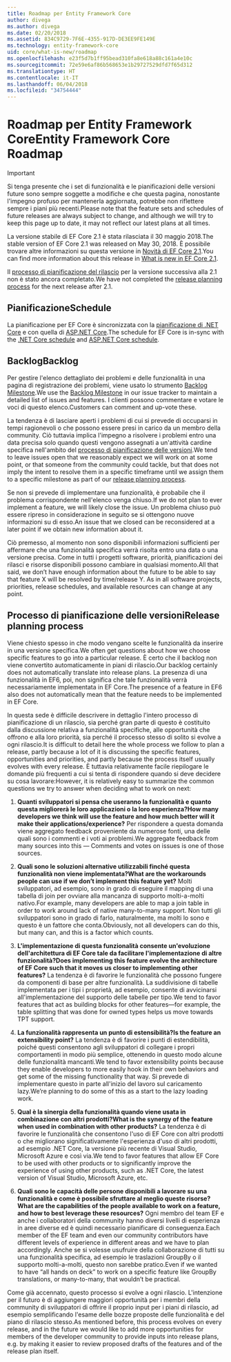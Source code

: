 ```yaml
---
title: Roadmap per Entity Framework Core
author: divega
ms.author: divega
ms.date: 02/20/2018
ms.assetid: 834C9729-7F6E-4355-917D-DE3EE9FE149E
ms.technology: entity-framework-core
uid: core/what-is-new/roadmap
ms.openlocfilehash: e23f5d7b1ff95bead310fa8e618a88c161a4e10c
ms.sourcegitcommit: 72e59e6af86b568653e1b29727529dfd7f65d312
ms.translationtype: HT
ms.contentlocale: it-IT
ms.lasthandoff: 06/04/2018
ms.locfileid: "34754444"
---
```

# <a name="entity-framework-core-roadmap"></a><span data-ttu-id="349b6-102">Roadmap per Entity Framework Core</span><span class="sxs-lookup"><span data-stu-id="349b6-102">Entity Framework Core Roadmap</span></span>

> [!IMPORTANT]
> <span data-ttu-id="349b6-103">Si tenga presente che i set di funzionalità e le pianificazioni delle versioni future sono sempre soggette a modifiche e che questa pagina, nonostante l'impegno profuso per mantenerla aggiornata, potrebbe non riflettere sempre i piani più recenti.</span><span class="sxs-lookup"><span data-stu-id="349b6-103">Please note that the feature sets and schedules of future releases are always subject to change, and although we will try to keep this page up to date, it may not reflect our latest plans at all times.</span></span>

<span data-ttu-id="349b6-104">La versione stabile di EF Core 2.1 è stata rilasciata il 30 maggio 2018.</span><span class="sxs-lookup"><span data-stu-id="349b6-104">The stable version of EF Core 2.1 was released on May 30, 2018.</span></span> <span data-ttu-id="349b6-105">È possibile trovare altre informazioni su questa versione in [Novità di EF Core 2.1](xref:core/what-is-new/ef-core-2.1).</span><span class="sxs-lookup"><span data-stu-id="349b6-105">You can find more information about this release in [What is new in EF Core 2.1](xref:core/what-is-new/ef-core-2.1).</span></span>

<span data-ttu-id="349b6-106">Il [processo di pianificazione del rilascio](#release-planning-process) per la versione successiva alla 2.1 non è stato ancora completato.</span><span class="sxs-lookup"><span data-stu-id="349b6-106">We have not completed the [release planning process](#release-planning-process) for the next release after 2.1.</span></span>

## <a name="schedule"></a><span data-ttu-id="349b6-107">Pianificazione</span><span class="sxs-lookup"><span data-stu-id="349b6-107">Schedule</span></span>

<span data-ttu-id="349b6-108">La pianificazione per EF Core è sincronizzata con la [pianificazione di .NET Core](https://github.com/dotnet/core/blob/master/roadmap.md) e con quella di [ASP.NET Core](https://github.com/aspnet/Home/wiki/Roadmap).</span><span class="sxs-lookup"><span data-stu-id="349b6-108">The schedule for EF Core is in-sync with the [.NET Core schedule](https://github.com/dotnet/core/blob/master/roadmap.md) and [ASP.NET Core schedule](https://github.com/aspnet/Home/wiki/Roadmap).</span></span>

## <a name="backlog"></a><span data-ttu-id="349b6-109">Backlog</span><span class="sxs-lookup"><span data-stu-id="349b6-109">Backlog</span></span>

<span data-ttu-id="349b6-110">Per gestire l'elenco dettagliato dei problemi e delle funzionalità in una pagina di registrazione dei problemi, viene usato lo strumento [Backlog Milestone](https://github.com/aspnet/EntityFrameworkCore/issues?q=is%3Aopen+is%3Aissue+milestone%3ABacklog+sort%3Areactions-%2B1-desc).</span><span class="sxs-lookup"><span data-stu-id="349b6-110">We use the [Backlog Milestone](https://github.com/aspnet/EntityFrameworkCore/issues?q=is%3Aopen+is%3Aissue+milestone%3ABacklog+sort%3Areactions-%2B1-desc) in our issue tracker to maintain a detailed list of issues and features.</span></span> <span data-ttu-id="349b6-111">I clienti possono commentare e votare le voci di questo elenco.</span><span class="sxs-lookup"><span data-stu-id="349b6-111">Customers can comment and up-vote these.</span></span>

<span data-ttu-id="349b6-112">La tendenza è di lasciare aperti i problemi di cui si prevede di occuparsi in tempi ragionevoli o che possono essere presi in carico da un membro della community. Ciò tuttavia implica l'impegno a risolvere i problemi entro una data precisa solo quando questi vengono assegnati a un'attività cardine specifica nell'ambito del [processo di pianificazione delle versioni](#release-planning-process).</span><span class="sxs-lookup"><span data-stu-id="349b6-112">We tend to leave issues open that we reasonably expect we will work on at some point, or that someone from the community could tackle, but that does not imply the intent to resolve them in a specific timeframe until we assign them to a specific milestone as part of our [release planning process](#release-planning-process).</span></span>

<span data-ttu-id="349b6-113">Se non si prevede di implementare una funzionalità, è probabile che il problema corrispondente nell'elenco venga chiuso.</span><span class="sxs-lookup"><span data-stu-id="349b6-113">If we do not plan to ever implement a feature, we will likely close the issue.</span></span> <span data-ttu-id="349b6-114">Un problema chiuso può essere ripreso in considerazione in seguito se si ottengono nuove informazioni su di esso.</span><span class="sxs-lookup"><span data-stu-id="349b6-114">An issue that we closed can be reconsidered at a later point if we obtain new information about it.</span></span>

<span data-ttu-id="349b6-115">Ciò premesso, al momento non sono disponibili informazioni sufficienti per affermare che una funzionalità specifica verrà risolta entro una data o una versione precisa. Come in tutti i progetti software, priorità, pianificazioni dei rilasci e risorse disponibili possono cambiare in qualsiasi momento.</span><span class="sxs-lookup"><span data-stu-id="349b6-115">All that said, we don’t have enough information about the future to be able to say that feature X will be resolved by time/release Y. As in all software projects, priorities, release schedules, and available resources can change at any point.</span></span>

## <a name="release-planning-process"></a><span data-ttu-id="349b6-116">Processo di pianificazione delle versioni</span><span class="sxs-lookup"><span data-stu-id="349b6-116">Release planning process</span></span>

<span data-ttu-id="349b6-117">Viene chiesto spesso in che modo vengano scelte le funzionalità da inserire in una versione specifica.</span><span class="sxs-lookup"><span data-stu-id="349b6-117">We often get questions about how we choose specific features to go into a particular release.</span></span> <span data-ttu-id="349b6-118">È certo che il backlog non viene convertito automaticamente in piani di rilascio.</span><span class="sxs-lookup"><span data-stu-id="349b6-118">Our backlog certainly does not automatically translate into release plans.</span></span> <span data-ttu-id="349b6-119">La presenza di una funzionalità in EF6, poi, non significa che tale funzionalità verrà necessariamente implementata in EF Core.</span><span class="sxs-lookup"><span data-stu-id="349b6-119">The presence of a feature in EF6 also does not automatically mean that the feature needs to be implemented in EF Core.</span></span>

<span data-ttu-id="349b6-120">In questa sede è difficile descrivere in dettaglio l'intero processo di pianificazione di un rilascio, sia perché gran parte di questo è costituito dalla discussione relativa a funzionalità specifiche, alle opportunità che offrono e alla loro priorità, sia perché il processo stesso di solito si evolve a ogni rilascio.</span><span class="sxs-lookup"><span data-stu-id="349b6-120">It is difficult to detail here the whole process we follow to plan a release, partly because a lot of it is discussing the specific features, opportunities and priorities, and partly because the process itself usually evolves with every release.</span></span> <span data-ttu-id="349b6-121">È tuttavia relativamente facile riepilogare le domande più frequenti a cui si tenta di rispondere quando si deve decidere su cosa lavorare:</span><span class="sxs-lookup"><span data-stu-id="349b6-121">However, it is relatively easy to summarize the common questions we try to answer when deciding what to work on next:</span></span>

1. <span data-ttu-id="349b6-122">**Quanti sviluppatori si pensa che useranno la funzionalità e quanto questa migliorerà le loro applicazioni o la loro esperienza?**</span><span class="sxs-lookup"><span data-stu-id="349b6-122">**How many developers we think will use the feature and how much better will it make their applications/experience?**</span></span> <span data-ttu-id="349b6-123">Per rispondere a questa domanda viene aggregato feedback proveniente da numerose fonti, una delle quali sono i commenti e i voti ai problemi.</span><span class="sxs-lookup"><span data-stu-id="349b6-123">We aggregate feedback from many sources into this — Comments and votes on issues is one of those sources.</span></span>

2. <span data-ttu-id="349b6-124">**Quali sono le soluzioni alternative utilizzabili finché questa funzionalità non viene implementata?**</span><span class="sxs-lookup"><span data-stu-id="349b6-124">**What are the workarounds people can use if we don’t implement this feature yet?**</span></span> <span data-ttu-id="349b6-125">Molti sviluppatori, ad esempio, sono in grado di eseguire il mapping di una tabella di join per ovviare alla mancanza di supporto molti-a-molti nativo.</span><span class="sxs-lookup"><span data-stu-id="349b6-125">For example, many developers are able to map a join table in order to work around lack of native many-to-many support.</span></span> <span data-ttu-id="349b6-126">Non tutti gli sviluppatori sono in grado di farlo, naturalmente, ma molti lo sono e questo è un fattore che conta.</span><span class="sxs-lookup"><span data-stu-id="349b6-126">Obviously, not all developers can do this, but many can, and this is a factor which counts.</span></span>

3. <span data-ttu-id="349b6-127">**L'implementazione di questa funzionalità consente un'evoluzione dell'architettura di EF Core tale da facilitare l'implementazione di altre funzionalità?**</span><span class="sxs-lookup"><span data-stu-id="349b6-127">**Does implementing this feature evolve the architecture of EF Core such that it moves us closer to implementing other features?**</span></span> <span data-ttu-id="349b6-128">La tendenza è di favorire le funzionalità che possono fungere da componenti di base per altre funzionalità. La suddivisione di tabelle implementata per i tipi i proprietà, ad esempio, consente di avvicinarsi all'implementazione del supporto delle tabelle per tipo.</span><span class="sxs-lookup"><span data-stu-id="349b6-128">We tend to favor features that act as building blocks for other features—for example, the table splitting that was done for owned types helps us move towards TPT support.</span></span>

4. <span data-ttu-id="349b6-129">**La funzionalità rappresenta un punto di estensibilità?**</span><span class="sxs-lookup"><span data-stu-id="349b6-129">**Is the feature an extensibility point?**</span></span> <span data-ttu-id="349b6-130">La tendenza è di favorire i punti di estendibilità, poiché questi consentono agli sviluppatori di collegare i propri comportamenti in modo più semplice, ottenendo in questo modo alcune delle funzionalità mancanti.</span><span class="sxs-lookup"><span data-stu-id="349b6-130">We tend to favor extensibility points because they enable developers to more easily hook in their own behaviors and get some of the missing functionality that way.</span></span> <span data-ttu-id="349b6-131">Si prevede di implementare questo in parte all'inizio del lavoro sul caricamento lazy.</span><span class="sxs-lookup"><span data-stu-id="349b6-131">We’re planning to do some of this as a start to the lazy loading work.</span></span>

5. <span data-ttu-id="349b6-132">**Qual è la sinergia della funzionalità quando viene usata in combinazione con altri prodotti?**</span><span class="sxs-lookup"><span data-stu-id="349b6-132">**What is the synergy of the feature when used in combination with other products?**</span></span> <span data-ttu-id="349b6-133">La tendenza è di favorire le funzionalità che consentono l'uso di EF Core con altri prodotti o che migliorano significativamente l'esperienza d'uso di altri prodotti, ad esempio .NET Core, la versione più recente di Visual Studio, Microsoft Azure e così via.</span><span class="sxs-lookup"><span data-stu-id="349b6-133">We tend to favor features that allow EF Core to be used with other products or to significantly improve the experience of using other products, such as .NET Core, the latest version of Visual Studio, Microsoft Azure, etc.</span></span>

6. <span data-ttu-id="349b6-134">**Quali sono le capacità delle persone disponibili a lavorare su una funzionalità e come è possibile sfruttare al meglio queste risorse?**</span><span class="sxs-lookup"><span data-stu-id="349b6-134">**What are the capabilities of the people available to work on a feature, and how to best leverage these resources?**</span></span> <span data-ttu-id="349b6-135">Ogni membro del team EF e anche i collaboratori della community hanno diversi livelli di esperienza in aree diverse ed è quindi necessario pianificare di conseguenza.</span><span class="sxs-lookup"><span data-stu-id="349b6-135">Each member of the EF team and even our community contributors have different levels of experience in different areas and we have to plan accordingly.</span></span> <span data-ttu-id="349b6-136">Anche se si volesse usufruire della collaborazione di tutti su una funzionalità specifica, ad esempio le traslazioni GroupBy o il supporto molti-a-molti, questo non sarebbe pratico.</span><span class="sxs-lookup"><span data-stu-id="349b6-136">Even if we wanted to have “all hands on deck” to work on a specific feature like GroupBy translations, or many-to-many, that wouldn’t be practical.</span></span>

<span data-ttu-id="349b6-137">Come già accennato, questo processo si evolve a ogni rilascio. L'intenzione per il futuro è di aggiungere maggiori opportunità per i membri della community di sviluppatori di offrire il proprio input per i piani di rilascio, ad esempio semplificando l'esame delle bozze proposte delle funzionalità e del piano di rilascio stesso.</span><span class="sxs-lookup"><span data-stu-id="349b6-137">As mentioned before, this process evolves on every release, and in the future we would like to add more opportunities for members of the developer community to provide inputs into release plans, e.g. by making it easier to review proposed drafts of the features and of the release plan itself.</span></span>
